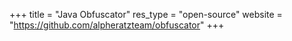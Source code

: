 +++
title    = "Java Obfuscator"
res_type = "open-source"
website  = "https://github.com/alpheratzteam/obfuscator"
+++
